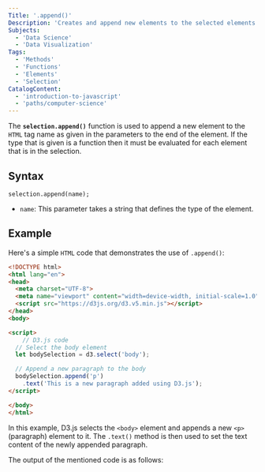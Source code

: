 ```yaml
---
Title: '.append()'
Description: 'Creates and append new elements to the selected elements.'
Subjects:
  - 'Data Science'
  - 'Data Visualization'
Tags:
  - 'Methods'
  - 'Functions'
  - 'Elements'
  - 'Selection'
CatalogContent:
  - 'introduction-to-javascript'
  - 'paths/computer-science'
---
```


The **`selection.append()`** function is used to append a new element to the `HTML` tag name as given in the parameters to the end of the element. If the type that is given is a function then it must be evaluated for each element that is in the selection.

## Syntax

```pseudo
selection.append(name);
```
- `name`: This parameter takes a string that defines the type of the element.

## Example

Here's a simple `HTML` code that demonstrates the use of `.append()`:

```html
<!DOCTYPE html>
<html lang="en">
<head>
  <meta charset="UTF-8">
  <meta name="viewport" content="width=device-width, initial-scale=1.0">
  <script src="https://d3js.org/d3.v5.min.js"></script>
</head>
<body>

<script>
    // D3.js code
  // Select the body element
  let bodySelection = d3.select('body');

  // Append a new paragraph to the body
  bodySelection.append('p')
    .text('This is a new paragraph added using D3.js');
</script>

</body>
</html>
```

In this example, D3.js selects the `<body>` element and appends a new `<p>` (paragraph) element to it. The `.text()` method is then used to set the text content 
of the newly appended paragraph.

The output of the mentioned code is as follows:

